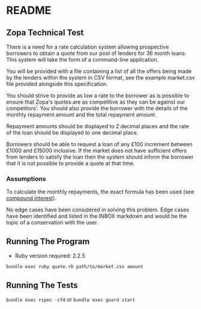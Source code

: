 # README
## Zopa Technical Test

There is a need for a rate calculation system allowing prospective borrowers to
obtain a quote from our pool of lenders for 36 month loans. This system will
take the form of a command-line application.

You will be provided with a file containing a list of all the offers being made
by the lenders within the system in CSV format, see the example market.csv file
provided alongside this specification.

You should strive to provide as low a rate to the borrower as is possible to
ensure that Zopa's quotes are as competitive as they can be against our
competitors'. You should also provide the borrower with the details of the
monthly repayment amount and the total repayment amount.

Repayment amounts should be displayed to 2 decimal places and the rate of the
loan should be displayed to one decimal place.

Borrowers should be able to request a loan of any £100 increment between £1000
and £15000 inclusive. If the market does not have sufficient offers from
lenders to satisfy the loan then the system should inform the borrower that it
is not possible to provide a quote at that time.

### Assumptions
 To calculate the monthly repayments, the exact formula has been used (see [compound interest](
   https://en.wikipedia.org/wiki/Compound_interest#Monthly_amortized_loan_or_mortgage_payments)).

No edge cases have been considered in solving this problem.
Edge cases have been identified and listed in the INBOX markdown
and would be the topic of a conservation with the user.


## Running The Program
- Ruby version required: 2.2.5

```bundle exec ruby quote.rb path/to/market.csv amount```

## Running The Tests
 ```bundle exec rspec -cfd``` or ```bundle exec guard start```
